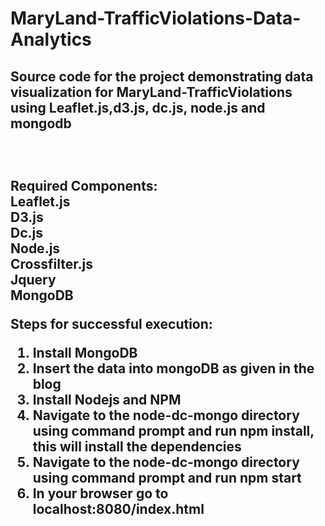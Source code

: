 # MaryLand-TrafficViolations-Data-Analytics
<h2>Source code for the project demonstrating data visualization for MaryLand-TrafficViolations using Leaflet.js,d3.js, dc.js, node.js and mongodb<h2><br/>


Required Components:<br/>
Leaflet.js<br/>
D3.js<br/>
Dc.js<br/>
Node.js<br/>
Crossfilter.js<br/>
Jquery<br/>
MongoDB<br/>

Steps for successful execution:<br/>
1. Install MongoDB <br/>
2. Insert the data into mongoDB as given in the blog<br/>
3. Install Nodejs and NPM<br/>
4. Navigate to the node-dc-mongo directory using command prompt and run npm install, this will install the dependencies<br/>
5. Navigate to the node-dc-mongo directory using command prompt and run npm start<br/>
6. In your browser go to localhost:8080/index.html<br/>

